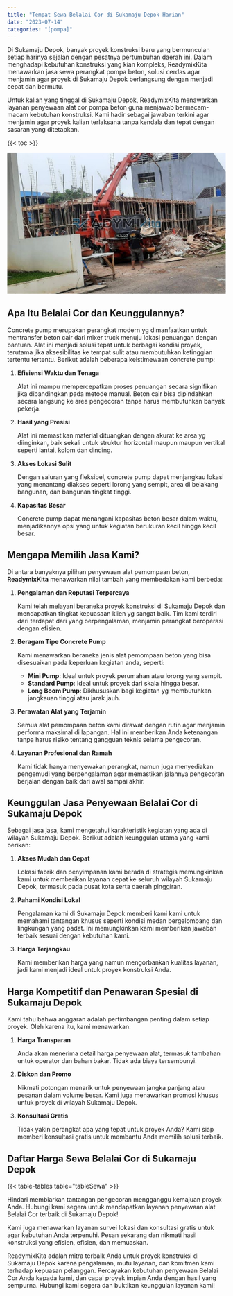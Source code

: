 ```yaml
---
title: "Tempat Sewa Belalai Cor di Sukamaju Depok Harian"
date: "2023-07-14"
categories: "[pompa]"
---
```


Di Sukamaju Depok, banyak proyek konstruksi baru yang bermunculan setiap harinya sejalan dengan pesatnya pertumbuhan daerah ini. Dalam menghadapi kebutuhan konstruksi yang kian kompleks, ReadymixKita menawarkan jasa sewa perangkat pompa beton, solusi cerdas agar menjamin agar proyek di Sukamaju Depok berlangsung dengan menjadi cepat dan bermutu.

Untuk kalian yang tinggal di Sukamaju Depok, ReadymixKita menawarkan layanan penyewaan alat cor pompa beton guna menjawab bermacam-macam kebutuhan konstruksi. Kami hadir sebagai jawaban terkini agar menjamin agar proyek kalian terlaksana tanpa kendala dan tepat dengan sasaran yang ditetapkan.

{{< toc >}}

![Tempat Sewa Belalai Cor di Sukamaju Depok Harian](/images/pompa/sewa-pompa-15.jpg)

## Apa Itu Belalai Cor dan Keunggulannya?

Concrete pump merupakan perangkat modern yg dimanfaatkan untuk mentransfer beton cair dari mixer truck menuju lokasi penuangan dengan bantuan. Alat ini menjadi solusi tepat untuk berbagai kondisi proyek, terutama jika aksesibilitas ke tempat sulit atau membutuhkan ketinggian tertentu tertentu. Berikut adalah beberapa keistimewaan concrete pump:

1. **Efisiensi Waktu dan Tenaga**

   Alat ini mampu mempercepatkan proses penuangan secara signifikan jika dibandingkan pada metode manual. Beton cair bisa dipindahkan secara langsung ke area pengecoran tanpa harus membutuhkan banyak pekerja.

2. **Hasil yang Presisi**

   Alat ini memastikan material dituangkan dengan akurat ke area yg diinginkan, baik sekali untuk struktur horizontal maupun maupun vertikal seperti lantai, kolom dan dinding.

3. **Akses Lokasi Sulit**

   Dengan saluran yang fleksibel, concrete pump dapat menjangkau lokasi yang menantang diakses seperti lorong yang sempit, area di belakang bangunan, dan bangunan tingkat tinggi.

4. **Kapasitas Besar**

   Concrete pump dapat menangani kapasitas beton besar dalam waktu, menjadikannya opsi yang untuk kegiatan berukuran kecil hingga kecil besar.

## Mengapa Memilih Jasa Kami?

Di antara banyaknya pilihan penyewaan alat pemompaan beton, **ReadymixKita** menawarkan nilai tambah yang membedakan kami berbeda:

1. **Pengalaman dan Reputasi Terpercaya**

   Kami telah melayani beraneka proyek konstruksi di Sukamaju Depok dan mendapatkan tingkat kepuasaan klien yg sangat baik. Tim kami terdiri dari terdapat dari yang berpengalaman, menjamin perangkat beroperasi dengan efisien.

2. **Beragam Tipe Concrete Pump**

   Kami menawarkan beraneka jenis alat pemompaan beton yang bisa disesuaikan pada keperluan kegiatan anda, seperti:
   - **Mini Pump**: Ideal untuk proyek perumahan atau lorong yang sempit.
   - **Standard Pump**: Ideal untuk proyek dari skala hingga besar.
   - **Long Boom Pump**: Dikhususkan bagi kegiatan yg membutuhkan jangkauan tinggi atau jarak jauh.

3. **Perawatan Alat yang Terjamin**

   Semua alat pemompaan beton kami dirawat dengan rutin agar menjamin performa maksimal di lapangan. Hal ini memberikan Anda ketenangan tanpa harus risiko tentang gangguan teknis selama pengecoran.

4. **Layanan Profesional dan Ramah**

   Kami tidak hanya menyewakan perangkat, namun juga menyediakan pengemudi yang berpengalaman agar memastikan jalannya pengecoran berjalan dengan baik dari awal sampai akhir.

## Keunggulan Jasa Penyewaan Belalai Cor di Sukamaju Depok

Sebagai jasa jasa, kami mengetahui karakteristik kegiatan yang ada di wilayah Sukamaju Depok. Berikut adalah keunggulan utama yang kami berikan:

1. **Akses Mudah dan Cepat**

   Lokasi fabrik dan penyimpanan kami berada di strategis memungkinkan kami untuk memberikan layanan cepat ke seluruh wilayah Sukamaju Depok, termasuk pada pusat kota serta daerah pinggiran.

2. **Pahami Kondisi Lokal**

   Pengalaman kami di Sukamaju Depok memberi kami kami untuk memahami tantangan khusus seperti kondisi medan bergelombang dan lingkungan yang padat. Ini memungkinkan kami memberikan jawaban terbaik sesuai dengan kebutuhan kami.

3. **Harga Terjangkau**

   Kami memberikan harga yang namun mengorbankan kualitas layanan, jadi kami menjadi ideal untuk proyek konstruksi Anda.

## Harga Kompetitif dan Penawaran Spesial di Sukamaju Depok

Kami tahu bahwa anggaran adalah pertimbangan penting dalam setiap proyek. Oleh karena itu, kami menawarkan:

1. **Harga Transparan**

   Anda akan menerima detail harga penyewaan alat, termasuk tambahan untuk operator dan bahan bakar. Tidak ada biaya tersembunyi.

2. **Diskon dan Promo**

   Nikmati potongan menarik untuk penyewaan jangka panjang atau pesanan dalam volume besar. Kami juga menawarkan promosi khusus untuk proyek di wilayah Sukamaju Depok.

3. **Konsultasi Gratis**

   Tidak yakin perangkat apa yang tepat untuk proyek Anda? Kami siap memberi konsultasi gratis untuk membantu Anda memilih solusi terbaik.

## Daftar Harga Sewa Belalai Cor di Sukamaju Depok

{{< table-tables table="tableSewa" >}}

Hindari membiarkan tantangan pengecoran mengganggu kemajuan proyek Anda. Hubungi kami segera untuk mendapatkan layanan penyewaan alat Belalai Cor terbaik di Sukamaju Depok!

Kami juga menawarkan layanan survei lokasi dan konsultasi gratis untuk agar kebutuhan Anda terpenuhi. Pesan sekarang dan nikmati hasil konstruksi yang efisien, efisien, dan memuaskan.

ReadymixKita adalah mitra terbaik Anda untuk proyek konstruksi di Sukamaju Depok karena pengalaman, mutu layanan, dan komitmen kami terhadap kepuasan pelanggan. Percayakan kebutuhan penyewaan Belalai Cor Anda kepada kami, dan capai proyek impian Anda dengan hasil yang sempurna. Hubungi kami segera dan buktikan keunggulan layanan kami!